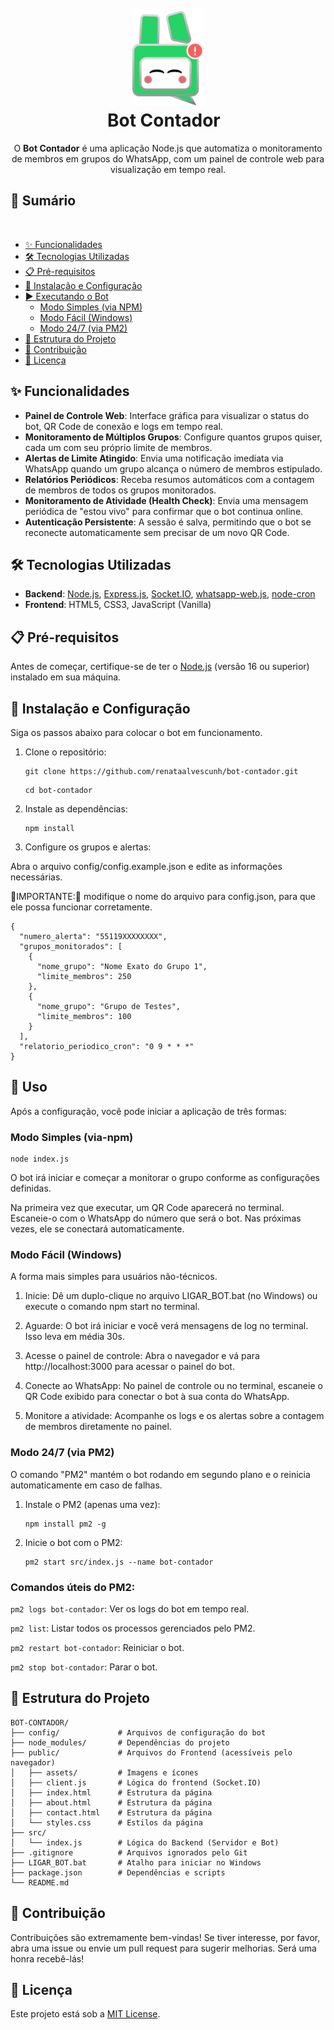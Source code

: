<h1 align="center" id="project_name">
  <br />
  <img src="public/assets/icon-wppbot.png" alt="Logo" width="114px">
  <br />
Bot Contador
  <br />
</h1>

<p align="center">
O <strong>Bot Contador</strong> é uma aplicação Node.js que automatiza o monitoramento de membros em grupos do WhatsApp, com um painel de controle web para visualização em tempo real.
</p>

## 📜 Sumário
  
- [✨ Funcionalidades](#-funcionalidades)
- [🛠️ Tecnologias Utilizadas](#️-tecnologias-utilizadas)
- [📋 Pré-requisitos](#-pré-requisitos)
- [🚀 Instalação e Configuração](#-instalação-e-configuração)
- [▶️ Executando o Bot](#️-executando-o-bot)
  - [Modo Simples (via NPM)](#modo-simples-via-npm)
  - [Modo Fácil (Windows)](#modo-fácil-windows)
  - [Modo 24/7 (via PM2)](#modo-247-via-pm2)
- [📁 Estrutura do Projeto](#-estrutura-do-projeto)
- [💌 Contribuição](#-contribuição)
- [📄 Licença](#-licença)


## ✨ Funcionalidades

-   **Painel de Controle Web**: Interface gráfica para visualizar o status do bot, QR Code de conexão e logs em tempo real.
-   **Monitoramento de Múltiplos Grupos**: Configure quantos grupos quiser, cada um com seu próprio limite de membros.
-   **Alertas de Limite Atingido**: Envia uma notificação imediata via WhatsApp quando um grupo alcança o número de membros estipulado.
-   **Relatórios Periódicos**: Receba resumos automáticos com a contagem de membros de todos os grupos monitorados.
-   **Monitoramento de Atividade (Health Check)**: Envia uma mensagem periódica de "estou vivo" para confirmar que o bot continua online.
-   **Autenticação Persistente**: A sessão é salva, permitindo que o bot se reconecte automaticamente sem precisar de um novo QR Code.

## 🛠️ Tecnologias Utilizadas

-   **Backend**: [Node.js](https://nodejs.org/), [Express.js](https://expressjs.com/pt-br/), [Socket.IO](https://socket.io/), [whatsapp-web.js](https://github.com/pedroslopez/whatsapp-web.js), [node-cron](https://github.com/node-cron/node-cron)
-   **Frontend**: HTML5, CSS3, JavaScript (Vanilla)

## 📋 Pré-requisitos

Antes de começar, certifique-se de ter o [Node.js](https://nodejs.org/) (versão 16 ou superior) instalado em sua máquina.

## 📐 Instalação e Configuração

Siga os passos abaixo para colocar o bot em funcionamento.

1. Clone o repositório:

    ```
    git clone https://github.com/renataalvescunh/bot-contador.git
    ```
    
    ```
    cd bot-contador
    ```
2. Instale as dependências:

    ```
    npm install
    ```

3. Configure os grupos e alertas:

Abra o arquivo config/config.example.json e edite as informações necessárias. 

🚨IMPORTANTE:🚨 modifique o nome do arquivo para config.json, para que ele possa funcionar corretamente.

```
{
  "numero_alerta": "55119XXXXXXXX",
  "grupos_monitorados": [
    {
      "nome_grupo": "Nome Exato do Grupo 1",
      "limite_membros": 250
    },
    {
      "nome_grupo": "Grupo de Testes",
      "limite_membros": 100
    }
  ],
  "relatorio_periodico_cron": "0 9 * * *"
}
```

## 📌 Uso

Após a configuração, você pode iniciar a aplicação de três formas:

### Modo Simples (via-npm)

    node index.js

O bot irá iniciar e começar a monitorar o grupo conforme as configurações definidas. 

Na primeira vez que executar, um QR Code aparecerá no terminal. Escaneie-o com o WhatsApp do número que será o bot. Nas próximas vezes, ele se conectará automaticamente.

### Modo Fácil (Windows)

A forma mais simples para usuários não-técnicos.

1. Inicie: Dê um duplo-clique no arquivo LIGAR_BOT.bat (no Windows) ou execute o comando npm start no terminal.

2. Aguarde: O bot irá iniciar e você verá mensagens de log no terminal. Isso leva em média 30s.

3. Acesse o painel de controle: Abra o navegador e vá para http://localhost:3000 para acessar o painel do bot.

4. Conecte ao WhatsApp: No painel de controle ou no terminal, escaneie o QR Code exibido para conectar o bot à sua conta do WhatsApp.

5. Monitore a atividade: Acompanhe os logs e os alertas sobre a contagem de membros diretamente no painel.

### Modo 24/7 (via PM2)

O comando "PM2" mantém o bot rodando em segundo plano e o reinicia automaticamente em caso de falhas.

1. Instale o PM2 (apenas uma vez):

    ```
    npm install pm2 -g
    ```

2. Inicie o bot com o PM2:

    ```
    pm2 start src/index.js --name bot-contador
    ```

### Comandos úteis do PM2:

```pm2 logs bot-contador```: Ver os logs do bot em tempo real.

```pm2 list```: Listar todos os processos gerenciados pelo PM2.

```pm2 restart bot-contador```: Reiniciar o bot.

```pm2 stop bot-contador```: Parar o bot.

## 📁 Estrutura do Projeto

```
BOT-CONTADOR/
├── config/             # Arquivos de configuração do bot
├── node_modules/       # Dependências do projeto
├── public/             # Arquivos do Frontend (acessíveis pelo navegador)
│   ├── assets/         # Imagens e ícones
│   ├── client.js       # Lógica do frontend (Socket.IO)
│   ├── index.html      # Estrutura da página
│   ├── about.html      # Estrutura da página
│   ├── contact.html    # Estrutura da página
│   └── styles.css      # Estilos da página
├── src/
│   └── index.js        # Lógica do Backend (Servidor e Bot)
├── .gitignore          # Arquivos ignorados pelo Git
├── LIGAR_BOT.bat       # Atalho para iniciar no Windows
├── package.json        # Dependências e scripts
└── README.md
```

## 💌 Contribuição

Contribuições são extremamente bem-vindas! Se tiver interesse, por favor, abra uma issue ou envie um pull request para sugerir melhorias. Será uma honra recebê-lás! 

## 📄 Licença

Este projeto está sob a [MIT License](LICENSE).

